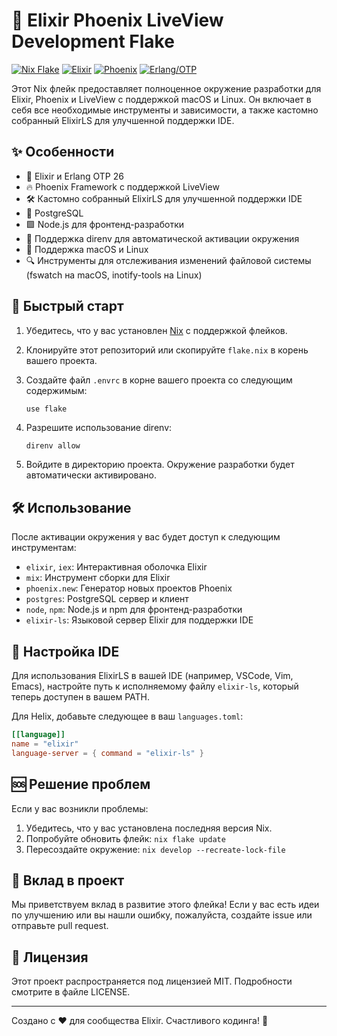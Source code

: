 # 🧪 Elixir Phoenix LiveView Development Flake

[![Nix Flake](https://img.shields.io/badge/Nix-Flake-blue.svg)](https://nixos.wiki/wiki/Flakes)
[![Elixir](https://img.shields.io/badge/Elixir-1.14+-purple.svg)](https://elixir-lang.org/)
[![Phoenix](https://img.shields.io/badge/Phoenix-1.7+-orange.svg)](https://www.phoenixframework.org/)
[![Erlang/OTP](https://img.shields.io/badge/Erlang%2FOTP-26-red.svg)](https://www.erlang.org/)

Этот Nix флейк предоставляет полноценное окружение разработки для Elixir, Phoenix и LiveView с поддержкой macOS и Linux. Он включает в себя все необходимые инструменты и зависимости, а также кастомно собранный ElixirLS для улучшенной поддержки IDE.

## ✨ Особенности

- 🧬 Elixir и Erlang OTP 26
- 🔥 Phoenix Framework с поддержкой LiveView
- 🛠 Кастомно собранный ElixirLS для улучшенной поддержки IDE
- 🐘 PostgreSQL
- 🟩 Node.js для фронтенд-разработки
- 🔄 Поддержка direnv для автоматической активации окружения
- 🍎 Поддержка macOS и Linux
- 🔍 Инструменты для отслеживания изменений файловой системы (fswatch на macOS, inotify-tools на Linux)

## 🚀 Быстрый старт

1. Убедитесь, что у вас установлен [Nix](https://nixos.org/download.html) с поддержкой флейков.

2. Клонируйте этот репозиторий или скопируйте `flake.nix` в корень вашего проекта.

3. Создайте файл `.envrc` в корне вашего проекта со следующим содержимым:
   ```
   use flake
   ```

4. Разрешите использование direnv:
   ```bash
   direnv allow
   ```

5. Войдите в директорию проекта. Окружение разработки будет автоматически активировано.

## 🛠 Использование

После активации окружения у вас будет доступ к следующим инструментам:

- `elixir`, `iex`: Интерактивная оболочка Elixir
- `mix`: Инструмент сборки для Elixir
- `phoenix.new`: Генератор новых проектов Phoenix
- `postgres`: PostgreSQL сервер и клиент
- `node`, `npm`: Node.js и npm для фронтенд-разработки
- `elixir-ls`: Языковой сервер Elixir для поддержки IDE

## 🔧 Настройка IDE

Для использования ElixirLS в вашей IDE (например, VSCode, Vim, Emacs), настройте путь к исполняемому файлу `elixir-ls`, который теперь доступен в вашем PATH.

Для Helix, добавьте следующее в ваш `languages.toml`:

```toml
[[language]]
name = "elixir"
language-server = { command = "elixir-ls" }
```

## 🆘 Решение проблем

Если у вас возникли проблемы:

1. Убедитесь, что у вас установлена последняя версия Nix.
2. Попробуйте обновить флейк: `nix flake update`
3. Пересоздайте окружение: `nix develop --recreate-lock-file`

## 🤝 Вклад в проект

Мы приветствуем вклад в развитие этого флейка! Если у вас есть идеи по улучшению или вы нашли ошибку, пожалуйста, создайте issue или отправьте pull request.

## 📜 Лицензия

Этот проект распространяется под лицензией MIT. Подробности смотрите в файле LICENSE.

---

Создано с ♥️ для сообщества Elixir. Счастливого кодинга! 🎉
